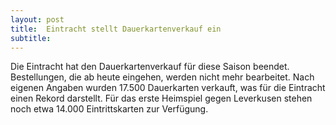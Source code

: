 ```yaml
---
layout: post
title:  Eintracht stellt Dauerkartenverkauf ein
subtitle:  
---
```


Die Eintracht hat den Dauerkartenverkauf für diese Saison beendet. Bestellungen, die ab heute eingehen, werden nicht mehr bearbeitet. Nach eigenen Angaben wurden 17.500 Dauerkarten verkauft, was für die Eintracht einen Rekord darstellt. Für das erste Heimspiel gegen Leverkusen stehen noch etwa 14.000 Eintrittskarten zur Verfügung.


